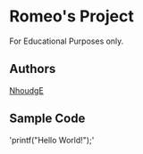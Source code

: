 # Romeo's Project 
For Educational Purposes only.
## Authors
[NhoudgE](https://github.com/NhoudgE/ipt101_romeo.git)
## Sample Code
'printf("Hello World!");'
